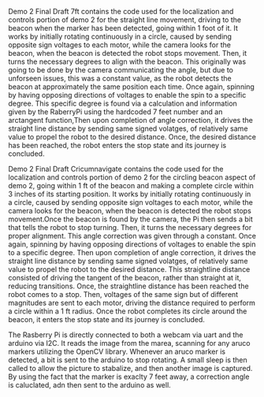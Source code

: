 Demo 2 Final Draft 7ft contains the code used for the localization and controls portion of demo 2 for the straight line movement, driving to the beacon when the marker has been detected, going within 1 foot of it. It works by initially rotating continuously in a circle, caused by sending opposite sign voltages to each motor, while the camera looks for the beacon, when the beacon is detected the robot stops movement. Then, it turns the necessary degrees to align with the beacon. This originally was going to be done by the camera communicating the angle, but due to unforseen issues, this was a constant value, as the robot detects the beacon at approximately the same position each time. Once again, spinning by having opposing directions of voltages to enable the spin to a specific degree. This specific degree is found via a calculation and information given by the RaberryPi using the hardcoded 7 feet number and an arctangent function,Then upon completion of angle correction, it drives the straight line distance by sending same signed volatges, of relatively same value to propel the robot to the desired distance. Once, the desired distance has been reached, the robot enters the stop state and its journey is concluded. 

Demo 2 Final Draft Cricumnavigate contains the code used for the localization and controls portion of demo 2 for the circling beacon aspect of demo 2, going within 1 ft of the beacon and making a complete circle within 3 inches of its starting position. It works by initially rotating continuously in a circle, caused by sending opposite sign voltages to each motor, while the camera looks for the beacon, when the beacon is detected the robot stops movement.Once the beacon is found by the camera, the Pi then sends a bit that tells the robot to stop turning. Then, it turns the necessary degrees for proper alignment. This angle correction was given through a constant. Once again, spinning by having opposing directions of voltages to enable the spin to a specific degree. Then upon completion of angle correction, it drives the straight line distance by sending same signed volatges, of relatively same value to propel the robot to the desired distance. This straightline distance consisted of driving the tangent of the beacon, rather than straight at it, reducing transitions. Once, the straightline distance has been reached the robot comes to a stop. Then, voltages of the same sign but of different magnitudes are sent to each motor, driving the distance required to perform a circle within a 1 ft radius. Once the robot completes its circle around the beacon, it enters the stop state and its journey is concluded. 

The Rasberry Pi is directly connected to both a webcam via uart and the arduino via I2C. It reads the image from the marea, scanning for any aruco markers utilizing the OpenCV library. Whenever an aruco marker is detected, a bit is sent to the arduino to stop rotating. A small sleep is then called to allow the picture to stabalize, and then another image is captured. By using the fact that the marker is exaclty 7 feet away, a correction angle is caluclated, adn then sent to the arduino as well. 
